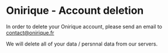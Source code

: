 # Onirique - Account deletion

In order to delete your Onirique account, please send an email to contact@onirique.fr

We will delete all of your data / persnnal data from our servers.
